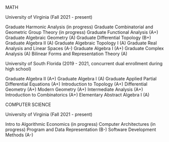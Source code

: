 MATH

University of Virginia (Fall 2021 - present)

Graduate Harmonic Analysis (in progress)
Graduate Combinatorial and Geometric Group Theory (in progress)
Graduate Functional Analysis (A+)
Graduate Algebraic Geometry (A)
Graduate Differential Topology (B+)
Graduate Algebra II (A)
Graduate Algebraic Topology I (A)
Graduate Real Analysis and Linear Spaces (A-)
Graduate Algebra I (A+)
Graduate Complex Analysis (A)
Bilinear Forms and Representation Theory (A)

University of South Florida (2019 - 2021, concurrent dual enrollment during high school)

Graduate Algebra II (A+)
Graduate Algebra I (A)
Graduate Applied Partial Differential Equations (A+)
Introduction to Topology (A+)
Differential Geometry (A+)
Modern Geometry (A+)
Intermediate Analysis (A+)
Introduction to Combinatorics (A+)
Elementary Abstract Algebra I (A)


COMPUTER SCIENCE

University of Virginia (Fall 2021 - present)

Intro to Algorithmic Economics (in progress)
Computer Architectures (in progress)
Program and Data Representation (B-)
Software Development Methods (A-)


